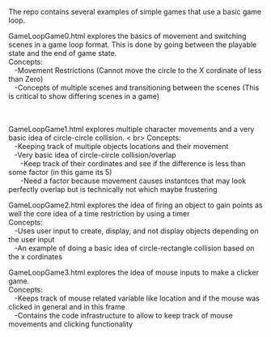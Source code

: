 The repo contains several examples of simple games that use a basic game loop.<br>

GameLoopGame0.html explores the basics of movement and switching scenes in a game loop format. This is done by going between the playable state and the end of game state. <br>
Concepts: <br>
&nbsp;&nbsp;&nbsp;-Movement Restrictions (Cannot move the circle to the X cordinate of less than Zero) <br>
&nbsp;&nbsp;&nbsp;-Concepts of multiple scenes and transitioning between the scenes (This is critical to show differing scenes in a game) <br><br><br>


GameLoopGame1.html explores multiple character movements and a very basic idea of circle-circle collision. < br>
Concepts: <br>
&nbsp;&nbsp;&nbsp;-Keeping track of multiple objects locations and their movement <br>
&nbsp;&nbsp;&nbsp;-Very basic idea of circle-circle collision/overlap <br>
&nbsp;&nbsp;&nbsp;&nbsp;&nbsp;&nbsp;-Keep track of their cordinates and see if the difference is less than some factor (in this game its 5) <br>
&nbsp;&nbsp;&nbsp;&nbsp;&nbsp;&nbsp;-Need a factor because movement causes instantces that may look perfectly overlap but is  technically not which maybe frustering <br>


GameLoopGame2.html explores the idea of firing an object to gain points as well the core idea of a time restriction by using a timer<br>
Concepts:<br>
&nbsp;&nbsp;&nbsp;-Uses user input to create, display, and not display objects depending on the user input <br>
&nbsp;&nbsp;&nbsp;-An example of doing a basic idea of circle-rectangle collision based on the x cordinates <br>


GameLoopGame3.html explores the idea of mouse inputs to make a clicker game. <br>
Concepts:<br>
&nbsp;&nbsp;&nbsp;-Keeps track of mouse related variable like location and if the mouse was clicked in general and in this frame<br>
&nbsp;&nbsp;&nbsp;-Contains the code infrastructure to allow to keep track of mouse movements and clicking functionality<br>
